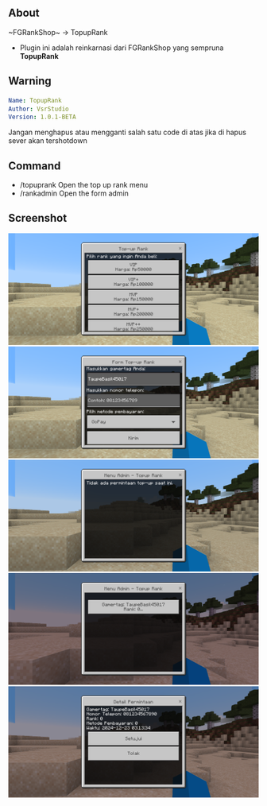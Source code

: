 ## About
~FGRankShop~ -> TopupRank
- Plugin ini adalah reinkarnasi dari FGRankShop yang sempruna **TopupRank**

## Warning
```yaml
Name: TopupRank
Author: VsrStudio
Version: 1.0.1-BETA
```
Jangan menghapus atau mengganti salah satu code di atas jika di hapus sever akan tershotdown

## Command
- /topuprank Open the top up rank menu
- /rankadmin Open the form admin

## Screenshot
![Menu Rank](image/Screenshot_20241223-101251.png)
![Formulir Rank](image/Screenshot_20241223-101258.png)
![Tampilan Admin Menu](image/Screenshot_20241223-101317.png)
![Menu Konfirmasi](image/Screenshot_20241223-101355.png)
![Tampilan Forumlir Admin](image/Screenshot_20241223-101346.png)
